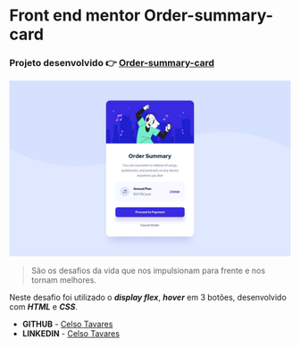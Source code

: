 # Front end mentor Order-summary-card
### Projeto desenvolvido :point_right: [Order-summary-card](https://celsotavares.github.io/Order-summary-card/)
![Arquivo original](design/desktop-design.jpg)
>São os desafios da vida que nos impulsionam para frente e nos tornam melhores.

Neste desafio foi utilizado o ***display flex***, ***hover*** em 3 botões, desenvolvido com ***HTML*** e ***CSS***.
- **GITHUB** - [Celso Tavares](https://github.com/CelsoTavares) 
- **LINKEDIN** - [Celso Tavares](linkedin.com/in/celsotavaresjunior) 


